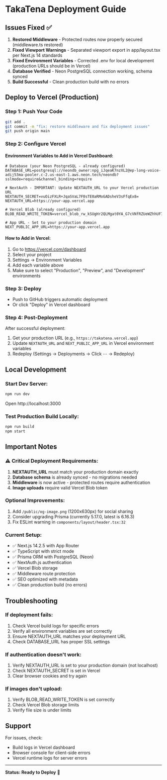 # TakaTena Deployment Guide

## Issues Fixed ✅

1. **Restored Middleware** - Protected routes now properly secured (middleware.ts restored)
2. **Fixed Viewport Warnings** - Separated viewport export in app/layout.tsx per Next.js 14 standards
3. **Fixed Environment Variables** - Corrected .env for local development (production URLs should be in Vercel)
4. **Database Verified** - Neon PostgreSQL connection working, schema synced
5. **Build Successful** - Clean production build with no errors

## Deploy to Vercel (Production)

### Step 1: Push Your Code
```bash
git add .
git commit -m "fix: restore middleware and fix deployment issues"
git push origin main
```

### Step 2: Configure Vercel

#### Environment Variables to Add in Vercel Dashboard:
```env
# Database (your Neon PostgreSQL - already configured)
DATABASE_URL=postgresql://neondb_owner:npg_iJqeaK7nzXL2@ep-long-voice-adij53ma-pooler.c-2.us-east-1.aws.neon.tech/neondb?sslmode=require&channel_binding=require

# NextAuth - IMPORTANT: Update NEXTAUTH_URL to your Vercel production URL
NEXTAUTH_SECRET=vuOizFXLR+JqaSVaL7F0sTE0aRMoGADsheV3sFfqEx8=
NEXTAUTH_URL=https://your-app.vercel.app

# Vercel Blob (already configured)
BLOB_READ_WRITE_TOKEN=vercel_blob_rw_kSUgHr2QLMgat0YA_G7cVNfRZUeWZhhUF7ubiPskYjWINsA

# App URL - Set to your production domain
NEXT_PUBLIC_APP_URL=https://your-app.vercel.app
```

#### How to Add in Vercel:
1. Go to https://vercel.com/dashboard
2. Select your project
3. Settings → Environment Variables
4. Add each variable above
5. Make sure to select "Production", "Preview", and "Development" environments

### Step 3: Deploy
- Push to GitHub triggers automatic deployment
- Or click "Deploy" in Vercel dashboard

### Step 4: Post-Deployment
After successful deployment:
1. Get your production URL (e.g., `https://takatena.vercel.app`)
2. Update `NEXTAUTH_URL` and `NEXT_PUBLIC_APP_URL` in Vercel environment variables
3. Redeploy (Settings → Deployments → Click ⋯ → Redeploy)

## Local Development

### Start Dev Server:
```bash
npm run dev
```
Open http://localhost:3000

### Test Production Build Locally:
```bash
npm run build
npm start
```

## Important Notes

### ⚠️ Critical Deployment Requirements:
1. **NEXTAUTH_URL** must match your production domain exactly
2. **Database schema** is already synced - no migrations needed
3. **Middleware** is now active - protected routes require authentication
4. **Image uploads** require valid Vercel Blob token

### Optional Improvements:
1. Add `/public/og-image.png` (1200x630px) for social sharing
2. Consider upgrading Prisma (currently 5.17.0, latest is 6.16.3)
3. Fix ESLint warning in `components/layout/header.tsx:32`

### Current Setup:
- ✅ Next.js 14.2.5 with App Router
- ✅ TypeScript with strict mode
- ✅ Prisma ORM with PostgreSQL (Neon)
- ✅ NextAuth.js authentication
- ✅ Vercel Blob storage
- ✅ Middleware route protection
- ✅ SEO optimized with metadata
- ✅ Clean production build (no errors)

## Troubleshooting

### If deployment fails:
1. Check Vercel build logs for specific errors
2. Verify all environment variables are set correctly
3. Ensure NEXTAUTH_URL matches your deployment URL
4. Check DATABASE_URL has proper SSL settings

### If authentication doesn't work:
1. Verify NEXTAUTH_URL is set to your production domain (not localhost)
2. Check NEXTAUTH_SECRET is set in Vercel
3. Clear browser cookies and try again

### If images don't upload:
1. Verify BLOB_READ_WRITE_TOKEN is set correctly
2. Check Vercel Blob storage limits
3. Verify file size is under limits

## Support
For issues, check:
- Build logs in Vercel dashboard
- Browser console for client-side errors
- Vercel runtime logs for server errors

---
**Status: Ready to Deploy** 🚀
